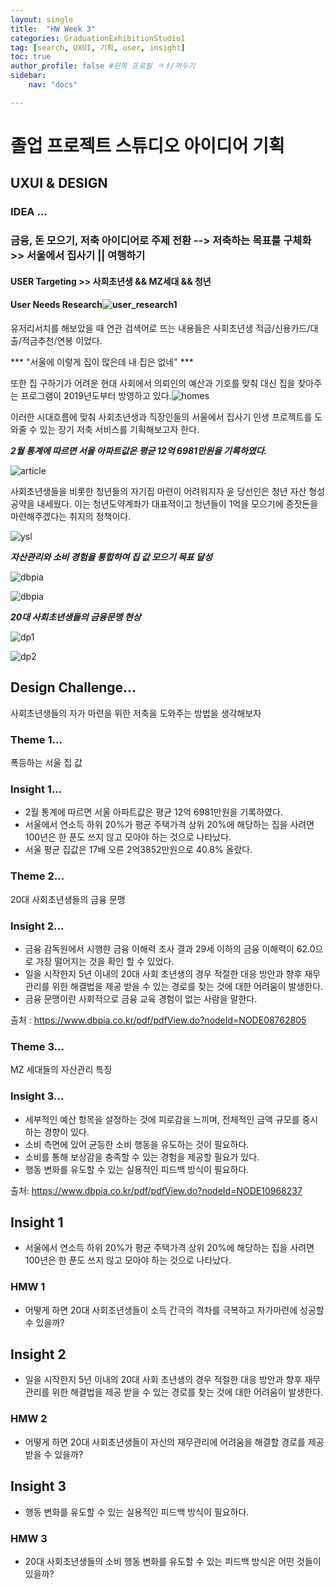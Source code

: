 ```yaml
---
layout: single
title:  "HW Week 3"
categories: GraduationExhibitionStudio1
tag: [search, UXUI, 기획, user, insight]
toc: true
author_profile: false #왼쪽 프로필 ㅋㅕ/꺼두기
sidebar:
    nav: "docs"

---
```


# 졸업 프로젝트 스튜디오 아이디어 기획 

## UXUI & DESIGN

### IDEA ... 

### 금융, 돈 모으기, 저축 아이디어로 주제 전환 --> 저축하는 목표를 구체화 >> 서울에서 집사기 || 여행하기 

#### USER Targeting >> 사회초년생 && MZ세대 && 청년

#### User Needs Research![user_research1](/assets/images/user_research1.png)

유저리서치를 해보았을 때 연관 검색어로 뜨는 내용들은 사회초년생 적금/신용카드/대출/적금추천/연봉 이었다.

*** "서울에 이렇게 집이 많은데 내 집은 없네" ***



또한 집 구하기가 어려운 현대 사회에서 의뢰인의 예산과 기호를 맞춰 대신 집을 찾아주는 프로그램이 2019년도부터 방영하고 있다.![homes](/assets/images/homes.png)

이러한 시대흐름에 맞춰 사회초년생과 직장인들의 서울에서 집사기 인생 프로젝트를 도와줄 수 있는 장기 저축 서비스를 기획해보고자 한다. 

***2월 통계에 따르면 서울 아파트값은 평균 12억 6981만원을 기록하였다.***

![article](/assets/images/article.png)

사회초년생들을 비롯한 청년들의 자기집 마련이 어려워지자 윤 당선인은 청년 자산 형성 공약을 내세웠다. 이는 청년도약계좌가 대표적이고 청년들이 1억을 모으기에 종잣돈을 마련해주겠다는 취지의 정책이다. 

![ysl](/assets/images/ysl.png)

***자산관리와 소비 경험을 통합하여 집 값 모으기 목표 달성***

![dbpia](/assets/images/dbpia.png)

![dbpia](/assets/images/dbpia2.png)

***20대 사회초년생들의 금융문맹 현상***

![dp1](/assets/images/dp1.png)

![dp2](/assets/images/dp2.png)





## Design Challenge...

사회초년생들의 자가 마련을 위한 저축을 도와주는 방법을 생각해보자

### Theme 1...

폭등하는 서울 집 값

### Insight 1...

- 2월 통계에 따르면 서울 아파트값은 평균 12억 6981만원을 기록하였다.
- 서울에서 연소득 하위 20%가 평균 주택가격 상위 20%에 해당하는 집을 사려면 100년은 한 푼도 쓰지 않고 모아야 하는 것으로 나타났다.
- 서울 평균 집값은 17배 오른 2억3852만원으로 40.8% 올랐다.

### Theme 2...

20대 사회초년생들의 금융 문맹

### Insight 2...

- 금융 감독원에서 시행한 금융 이해력 조사 결과 29세 이하의 금융 이해력이 62.0으로 가장 떨어지는 것을 확인 할 수 있었다.
- 일을 시작한지 5년 이내의 20대 사회 초년생의 경우 적절한 대응 방안과 향후 재무관리를 위한 해결법을 제공 받을 수 있는 경로를 찾는 것에 대한 어려움이 발생한다. 
- 금융 문맹이란 사회적으로 금융 교육 경험이 없는 사람을 말한다.

출처 : https://www.dbpia.co.kr/pdf/pdfView.do?nodeId=NODE08762805

### Theme 3...

MZ 세대들의 자산관리 특징

### Insight 3...

- 세부적인 예산 항목을 설정하는 것에 피로감을 느끼며, 전체적인 금액 규모를 중시하는 경향이 있다.
- 소비 측면에 있어 균등한 소비 행동을 유도하는 것이 필요하다.
- 소비를 통해 보상감을 충족할 수 있는 경험을 제공할 필요가 있다.
- 행동 변화를 유도할 수 있는 실용적인 피드백 방식이 필요하다.

출처: https://www.dbpia.co.kr/pdf/pdfView.do?nodeId=NODE10968237

## Insight 1

- 서울에서 연소득 하위 20%가 평균 주택가격 상위 20%에 해당하는 집을 사려면 100년은 한 푼도 쓰지 않고 모아야 하는 것으로 나타났다.

### HMW 1

- 어떻게 하면 20대 사회초년생들이 소득 간극의 격차를 극복하고 자가마련에 성공할 수 있을까?

## Insight 2

- 일을 시작한지 5년 이내의 20대 사회 초년생의 경우 적절한 대응 방안과 향후 재무관리를 위한 해결법을 제공 받을 수 있는 경로를 찾는 것에 대한 어려움이 발생한다. 

### HMW 2

- 어떻게 하면 20대 사회초년생들이 자신의 재무관리에 어려움을 해결할 경로를 제공 받을 수 있을까?

## Insight 3

- 행동 변화를 유도할 수 있는 실용적인 피드백 방식이 필요하다.

### HMW 3

- 20대 사회초년생들의 소비 행동 변화를 유도할 수 있는 피드백 방식은 어떤 것들이 있을까?



